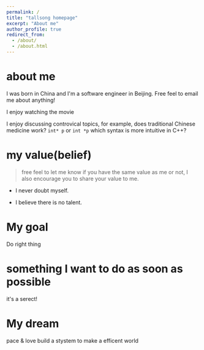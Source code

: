 ```yaml
---
permalink: /
title: "tallsong homepage"
excerpt: "About me"
author_profile: true
redirect_from: 
  - /about/
  - /about.html
---
```



# about me
I was born in China and I'm a software engineer in Beijing. Free feel to email me about anything!

I enjoy watching the movie

I enjoy discussing controvical topics, for example, does traditional Chinese medicine work?  `int* p` or `int *p` which syntax is more intuitive in C++?

# my value(belief)
> free feel to let me know if you have the same value as me or not, I also encourage you to share your value to me.
- I never doubt myself.

- I believe there is no talent.

  

# My goal

Do right thing

# something I want to do as soon as possible

it's a serect!

# My dream

pace & love
build a stystem to make a efficent world